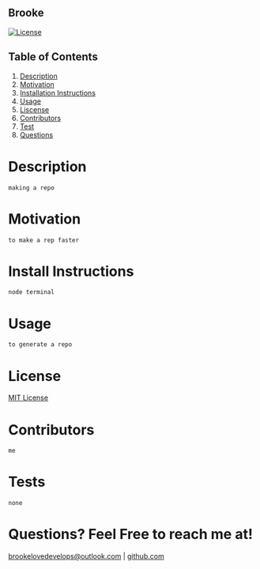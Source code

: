 
## Brooke
    
[![License](https://img.shields.io/badge/License-MIT-lightblue.svg)](https://www.boost.org/LICENSE_1_0.txt)
    
## Table of Contents
1. [Description](#descript)
2. [Motivation](#motivation)
3. [Installation Instructions](#installation-instructions)
4. [Usage](#usage)
5. [Liscense](#license)
6. [Contributors](#contributors)
7. [Test](#tests)
8. [Questions](#questions)
    
# Description
    making a repo

# Motivation
    to make a rep faster

# Install Instructions
    node terminal

# Usage
    to generate a repo
# License
[MIT License](./LICENSE)

# Contributors
    me
    
# Tests
    none
    
# Questions? Feel Free to reach me at!
brookelovedevelops@outlook.com | 
[github.com](https://github.com/brookelove)